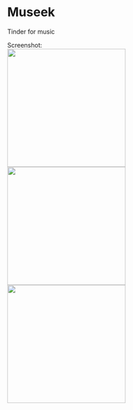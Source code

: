 # Museek
Tinder for music

Screenshot:
<br>
<img src="https://lh3.googleusercontent.com/YWvvnRnuLuPWWPNOPWFgkoI6JPfc3q9Bfj20d7flNHUutX-Ts_I60L7qZ8daCxd0nKY=w2880-h1466-rw" width="270">
<img src="https://lh3.googleusercontent.com/lmnbXh9E-oVtmmFuCs1zczmNQvVSVGj2HsxNviM37vVwQZqS26kmgaHmnjOPglezx0Vp=w2880-h1466-rw" width="270">
<img src="https://lh3.googleusercontent.com/EViTUpqwuv-BWVBP5yXTIXj13LdJj8sT9T1AWgVFXv_MQ0YN9yxxHTKdGj14l3Aud64=w2880-h1466-rw" width="270">
